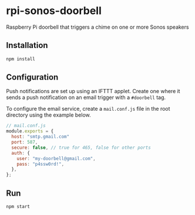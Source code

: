 # rpi-sonos-doorbell
Raspberry Pi doorbell that triggers a chime on one or more Sonos speakers

## Installation

```sh
npm install
```

## Configuration

Push notifications are set up using an IFTTT applet. Create one where it sends a push notification on an email trigger with a `#doorbell` tag.

To configure the email service, create a `mail.conf.js` file in the root directory using the example below.

```js
// mail.conf.js
module.exports = {
  host: "smtp.gmail.com"
  port: 587,
  secure: false, // true for 465, false for other ports
  auth: {
    user: "my-doorbell@gmail.com",
    pass: "p4ssw0rd!",
  },
};
```

## Run

```sh
npm start
```